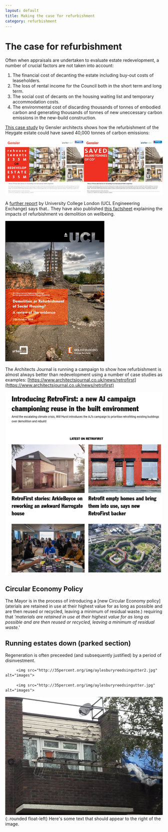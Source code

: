 ```yaml
---
layout: default 
title: Making the case for refurbishment
category: refurbishment
---
```

# The case for refurbishment

Often when appraisals are undertaken to evaluate estate redevelopment, a number of crucial factors are not taken into account:

1. The financial cost of decanting the estate including buy-out costs of leaseholders.
2. The loss of rental income for the Council both in the short term and long term.
3. The social cost of decants on the housing waiting list and temporary accommodation costs.
4. The environmental cost of discarding thousands of tonnes of embodied carbon and generating thousands of tonnes of new uneccessary carbon emissions in the new-build construction.

[This case study](/images/genslerheygate.pdf) by Gensler architects shows how the refurbishment of the Heygate estate could have saved 40,000 tonnes of carbon emissions:

![](/images/gensler.jpg)

A [further report](http://www.engineering.ucl.ac.uk/engineering-exchange/files/2014/10/Report-Refurbishment-Demolition-Social-Housing.pdf) by University College London (UCL Engineeering Exchange) says that.. They have also published [this factsheet](https://londontenants.org/wp-content/uploads/2019/12/Fact-Sheet-Health-and-Wellbeing-Social-Housing.pdf) explaining the impacts of refurbishment vs demolition on wellbeing.

![](/images/uclengineering.png)

The Architects Journal is running a campaign to show how refurbishment is almost always better than redevelopment using a number of case studies as examples: [https://www.architectsjournal.co.uk/news/retrofirst](https://www.architectsjournal.co.uk/news/retrofirst)

![](/images/retrofirst.png)

## Circular Economy Policy
The Mayor is in the process of introducing a [new Circular Economy policy](aterials are retained in use at their highest value for as long as possible and are then reused or recycled, leaving a minimum of residual waste.) requiring that _'materials are retained in use at their highest value for as long as possible and are then reused or recycled, leaving a minimum of residual waste.'_


## Running estates down (parked section)  
Regeneration is often preceeded (and subsequently justified) by a period of disinvestment.

 
         <img src="http://35percent.org/img/aylesburyreedsingutter2.jpg" alt="images">

	     <img src="http://35percent.org/img/aylesburyreedsingutter.jpg" alt="images">


![](/images/peckhamdisinvestment.jpg){:.rounded float-left} Here's some text that should appear to the right of the image.





